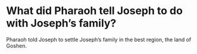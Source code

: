 # What did Pharaoh tell Joseph to do with Joseph’s family?

Pharaoh told Joseph to settle Joseph’s family in the best region, the land of Goshen.
